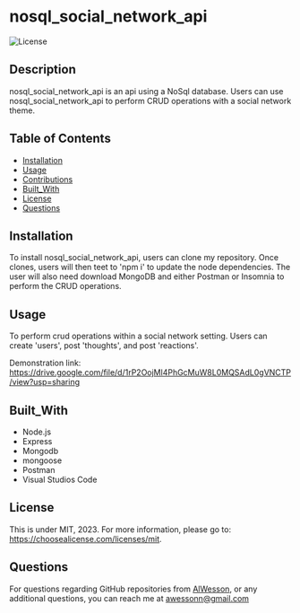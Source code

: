 # nosql_social_network_api

  ![License](https://img.shields.io/badge/license-MIT-yellow.svg)

  ## Description

  nosql_social_network_api is an api using a NoSql database. Users can use nosql_social_network_api to perform CRUD operations with a social network theme.
  
  
  ## Table of Contents
  - [Installation](#Installation)
  - [Usage](#Usage)
  - [Contributions](#Contributions)
  - [Built_With](#Built_With)
  - [License](#License)
  - [Questions](#Questions)

  ## Installation

  To install nosql_social_network_api, users can clone my repository. Once clones, users will then teet to 'npm i' to update the node dependencies. The user will also need download MongoDB and either Postman or Insomnia to perform the CRUD operations.
  
  ## Usage

  To perform crud operations within a social network setting. Users can create 'users', post 'thoughts', and post 'reactions'.
  
  Demonstration link: https://drive.google.com/file/d/1rP2OojMl4PhGcMuW8L0MQSAdL0gVNCTP/view?usp=sharing 

  ## Built_With

  - Node.js
  - Express
  - Mongodb
  - mongoose
  - Postman
  - Visual Studios Code
  
  ## License

  This is under MIT, 2023. For more information, please go to: https://choosealicense.com/licenses/mit.

  

  ## Questions 

  For questions regarding GitHub repositories from [AlWesson](https://github.com/AlWesson), or any additional questions, you can reach me at awessonn@gmail.com
